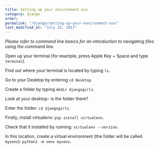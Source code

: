 ```yaml
---
title: Setting up your environment osx
category: django
order: 
permalink: "/django/setting-up-your-environment-osx"
last_modified_at: "July 25, 2017"
---
```


*Please refer to command line basics for an introduction to navigating files using the command line.*

Open up your terminal (for example, press Apple Key + Space and type `terminal`).

Find out where your terminal is located by typing `ls`.

Go to your Desktop by entering `cd Desktop`.

Create a folder by typing `mkdir djangogirls`.

Look at your desktop- is the folder there?

Enter the folder: `cd djangogirls`.

Firstly, install virtualenv: `pip install virtualenv`.

Check that it installed by running: `virtualenv --version`.

In this location, create a virtual environment (the folder will be called `myvenv`): `python3 -m venv myvenv`.
